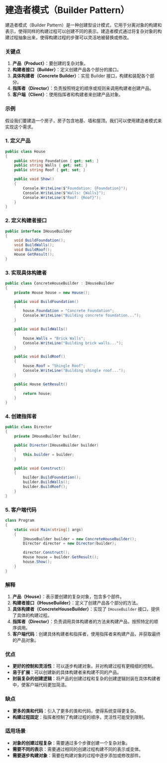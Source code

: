 # 建造者模式（Builder Pattern）

建造者模式（Builder Pattern）是一种创建型设计模式，它用于分离对象的构建和表示，使得同样的构建过程可以创建不同的表示。建造者模式通过将复杂对象的构建过程抽象出来，使得构建过程的步骤可以灵活地被替换或修改。

### 关键点

1. **产品（Product）**：要创建的复杂对象。
2. **构建者接口（Builder）**：定义创建产品各个部分的接口。
3. **具体构建者（Concrete Builder）**：实现 Builder 接口，构建和装配各个部分。
4. **指挥者（Director）**：负责按照特定的顺序或规则来调用构建者创建产品。
5. **客户端（Client）**：使用指挥者和构建者来创建产品对象。

### 示例

假设我们要建造一个房子，房子包含地基、墙和屋顶。我们可以使用建造者模式来实现这个需求。

### 1. 定义产品

```csharp
public class House
{
    public string Foundation { get; set; }
    public string Walls { get; set; }
    public string Roof { get; set; }

    public void Show()
    {
        Console.WriteLine($"Foundation: {Foundation}");
        Console.WriteLine($"Walls: {Walls}");
        Console.WriteLine($"Roof: {Roof}");
    }
}
```

### 2. 定义构建者接口

```csharp
public interface IHouseBuilder
{
    void BuildFoundation();
    void BuildWalls();
    void BuildRoof();
    House GetResult();
}
```

### 3. 实现具体构建者

```csharp
public class ConcreteHouseBuilder : IHouseBuilder
{
    private House house = new House();

    public void BuildFoundation()
    {
        house.Foundation = "Concrete Foundation";
        Console.WriteLine("Building concrete foundation...");
    }

    public void BuildWalls()
    {
        house.Walls = "Brick Walls";
        Console.WriteLine("Building brick walls...");
    }

    public void BuildRoof()
    {
        house.Roof = "Shingle Roof";
        Console.WriteLine("Building shingle roof...");
    }

    public House GetResult()
    {
        return house;
    }
}
```

### 4. 创建指挥者

```csharp
public class Director
{
    private IHouseBuilder builder;

    public Director(IHouseBuilder builder)
    {
        this.builder = builder;
    }

    public void Construct()
    {
        builder.BuildFoundation();
        builder.BuildWalls();
        builder.BuildRoof();
    }
}
```

### 5. 客户端代码

```csharp
class Program
{
    static void Main(string[] args)
    {
        IHouseBuilder builder = new ConcreteHouseBuilder();
        Director director = new Director(builder);

        director.Construct();
        House house = builder.GetResult();
        house.Show();
    }
}
```

### 解释

1. **产品（House）**：表示要创建的复杂对象，包含多个部件。
2. **构建者接口（IHouseBuilder）**：定义了创建产品各个部分的方法。
3. **具体构建者（ConcreteHouseBuilder）**：实现了 `IHouseBuilder` 接口，提供了具体的构建过程。
4. **指挥者（Director）**：负责调用具体构建者的方法来构建产品，按照特定的顺序调用。
5. **客户端代码**：创建具体构建者和指挥者，使用指挥者来构建产品，并获取最终的产品对象。

### 优点

- **更好的控制和灵活性**：可以逐步构建对象，并对构建过程有更精细的控制。
- **易于扩展**：可以创建新的具体构建者来构建不同的产品。
- **封装复杂的创建逻辑**：将产品的创建过程和复杂的创建逻辑封装在具体构建者中，使客户端代码更加简洁。

### 缺点

- **更多的类和代码**：引入了更多的类和代码，使得系统变得更复杂。
- **构建过程固定**：指挥者控制了构建过程的顺序，灵活性可能受到限制。

### 适用场景

- **对象的创建过程复杂**：需要通过多个步骤创建一个复杂对象。
- **需要不同的表示**：需要通过相同的创建过程构建不同的表示或变体。
- **需要逐步构建对象**：需要在构建对象的过程中逐步添加或修改部件。
